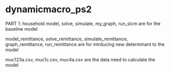 # dynamicmacro_ps2
PART 1: household
  model, solve, simulate, my_graph, run_slcm are for the baseline model
  
  model_remittance, solve_remittance, simulate_remittance, graph_remittance, run_remittance are for intrducing new determinant to the model

  muc123a.csv, muc1c.csv, muc4a.csv are the data need to calculate the model

  
